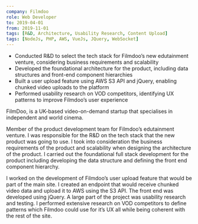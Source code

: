 ```yaml
---
company: Filmdoo
role: Web Developer
to: 2019-04-01
from: 2019-11-01
tags: [R&D, Architecture, Usability Research, Content Upload]
tags: [NodeJs, PHP, AWS, VueJs, JQuery, WebSocket]
---
```


- Conducted R&D to select the tech stack for Filmdoo’s new edutainment venture, considering business requirements and scalability
- Developed the foundational architecture for the product, including data structures and front-end component hierarchies  
- Built a user upload feature using AWS S3 API and jQuery, enabling chunked video uploads to the platform
- Performed usability research on VOD competitors, identifying UX patterns to improve Filmdoo’s user experience

<!--content-->

FilmDoo, is a UK-based video-on-demand startup that specialises in independent and world cinema.

Member of the product development team for Filmdoo’s edutainment venture. I was responsible for the R&D on the tech stack that the new product was going to use. I took into consideration the business requirements of the product and scalability when designing the architecture of the product. I carried out the foundational full stack development for the product including developing the data structure and defining the front end component hierarchy.

I worked on the development of Filmdoo’s user upload feature that would be part of the main site. I created an endpoint that would receive chunked video data and upload it to AWS using the S3 API. The front end was developed using jQuery. A large part of the project was usability research and testing. I performed extensive research on VOD competitors to define patterns which Filmdoo could use for it’s UX all while being coherent with the rest of the site.